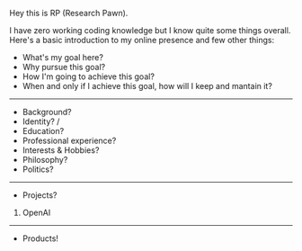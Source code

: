 Hey this is RP (Research Pawn).

I have zero working coding knowledge but I know quite some things overall.
Here's a basic introduction to my online presence and few other things:

- What's my goal here?
- Why pursue this goal?
- How I'm going to achieve this goal?
- When and only if I achieve this goal, how will I keep and mantain it?
------------------------
- Background?
- Identity? /
- Education?
- Professional experience?
- Interests & Hobbies?
- Philosophy? 
- Politics?
------------------------
- Projects?
1. OpenAI
------------------------
- Products!

